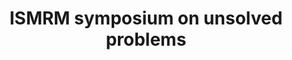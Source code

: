---
title: "ISMRM symposium on unsolved problems"
project_id: 
conference_id: ""
presenters:
   - peter_bandettini
summary: "<p>ISMRM symposium on unsolved problems</p>"
file: /assets/presentations/T225.ppt
filename: T225.ppt
layout: presentation
---